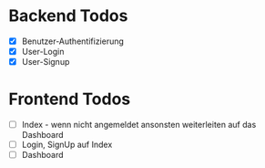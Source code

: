 # Backend Todos

- [x] Benutzer-Authentifizierung
- [x] User-Login
- [x] User-Signup

# Frontend Todos
- [ ] Index - wenn nicht angemeldet ansonsten weiterleiten auf das Dashboard
- [ ] Login, SignUp auf Index
- [ ] Dashboard